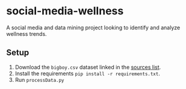 # social-media-wellness
A social media and data mining project looking to identify and analyze wellness trends.

## Setup
1. Download the `bigboy.csv` dataset linked in the [sources list](./data/sources.md).
2. Install the requirements `pip install -r requirements.txt`.
2. Run `processData.py`